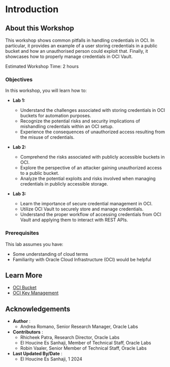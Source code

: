 # Introduction

## About this Workshop

This workshop shows common pitfalls in handling credentials in OCI. In particular, it provides an example of a user storing credentials in a public bucket and how an unauthorised person could exploit that. Finally, it showcases how to properly manage credentials in OCI Vault.

Estimated Workshop Time: 2 hours

### Objectives

In this workshop, you will learn how to:

- **Lab 1:**
    - Understand the challenges associated with storing credentials in OCI buckets for automation purposes.
    - Recognize the potential risks and security implications of mishandling credentials within an OCI setup.
    - Experience the consequences of unauthorized access resulting from the misuse of credentials.

- **Lab 2:**
    - Comprehend the risks associated with publicly accessible buckets in OCI.
    - Explore the perspective of an attacker gaining unauthorized access to a public bucket.
    - Analyze the potential exploits and risks involved when managing credentials in publicly accessible storage.

- **Lab 3:**
    - Learn the importance of secure credential management in OCI.
    - Utilize OCI Vault to securely store and manage credentials.
    - Understand the proper workflow of accessing credentials from OCI Vault and applying them to interact with REST APIs.

### Prerequisites

This lab assumes you have:

- Some understanding of cloud terms
- Familiarity with Oracle Cloud Infrastructure \(OCI) would be helpful

## Learn More

- [OCI Bucket](https://docs.oracle.com/en-us/iaas/Content/Object/Tasks/managingbuckets.htm)
- [OCI Key Management](https://www.oracle.com/security/cloud-security/key-management/#protect-enterprise)

## Acknowledgements

- **Author** :
    - Andrea Romano, Senior Research Manager, Oracle Labs
- **Contributors** :
    - Rhicheek Patra, Research Director, Oracle Labs
    - El Houcine Es Sanhaji, Member of Technical Staff, Oracle Labs
    - Robin Vaaler, Senior Member of Technical Staff,  Oracle Labs
- **Last Updated By/Date** :
    - El Houcine Es Sanhaji, 1 2024
